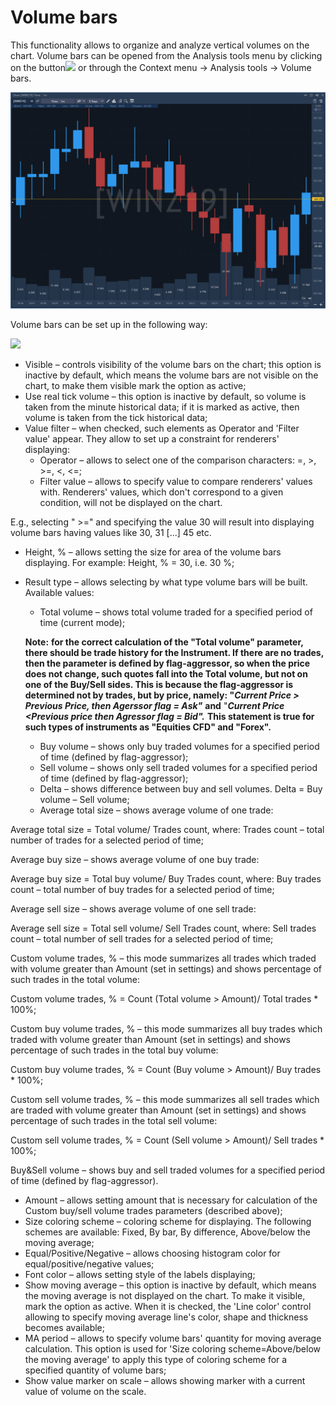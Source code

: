 # Volume bars

This functionality allows to organize and analyze vertical volumes on the chart. Volume bars can be opened from the Analysis tools menu by clicking on the button![](../../../../../.gitbook/assets/65.png)
or through the Context menu -&gt; Analysis tools -&gt; Volume bars.​

![](../../../../../.gitbook/assets/bars.png)


Volume bars can be set up in the following way:​

![](../../../../../.gitbook/assets/67.png)

* Visible – controls visibility of the volume bars on the chart; this option is inactive by default, which means the volume bars are not visible on the chart, to make them visible mark the option as active;
* Use real tick volume – this option is inactive by default, so volume is taken from the minute historical data; if it is marked as active, then volume is taken from the tick historical data;
* Value filter – when checked, such elements as Operator and 'Filter value' appear. They allow to set up a constraint for renderers' displaying:
  * Operator – allows to select one of the comparison characters: =, &gt;, &gt;=, &lt;, &lt;=;
  * Filter value – allows to specify value to compare renderers' values with. Renderers' values, which don't correspond to a given condition, will not be displayed on the chart.

E.g., selecting " &gt;=" and specifying the value 30 will result into displaying volume bars having values like 30, 31 \[...\] 45 etc.

* Height, % – allows setting the size for area of the volume bars displaying. For example: Height, % = 30, i.e. 30 %;
* Result type – allows selecting by what type volume bars will be built. Available values:

  * Total volume – shows total volume traded for a specified period of time \(current mode\);

  **Note:** **for the correct calculation of the "Total volume" parameter, there should be trade history for the Instrument. If there are no trades, then the parameter is defined by flag-aggressor, so when the price does not change, such quotes fall into the Total volume, but not on one of the Buy/Sell sides. This is because the flag-aggressor is determined not by trades, but by price, namely: "**_**Current Price &gt; Previous Price, then Agerssor flag = Ask"**_  **and** "_**Current Price &lt;Previous price then Agressor flag = Bid".**_ **This statement is true for such types of instruments as "Equities CFD" and "Forex".**

  * Buy volume – shows only buy traded volumes for a specified period of time \(defined by flag-aggressor\);
  * Sell volume – shows only sell traded volumes for a specified period of time \(defined by flag-aggressor\);
  * Delta – shows difference between buy and sell volumes. Delta = Buy volume – Sell volume;
  * Average total size – shows average volume of one trade:

Average total size = Total volume/ Trades count, where: Trades count – total number of trades for a selected period of time;

 Average buy size – shows average volume of one buy trade:

Average buy size = Total buy volume/ Buy Trades count, where: Buy trades count – total number of buy trades for a selected period of time;

 Average sell size – shows average volume of one sell trade:

Average sell size = Total sell volume/ Sell Trades count, where: Sell trades count – total number of sell trades for a selected period of time;

Custom volume trades, % – this mode summarizes all trades which traded with volume greater than Amount \(set in settings\) and shows percentage of such trades in the total volume:

Custom volume trades, % = Count \(Total volume &gt; Amount\)/ Total trades \* 100%;

Custom buy volume trades, % – this mode summarizes all buy trades which traded with volume greater than Amount \(set in settings\) and shows percentage of such trades in the total buy volume:

Custom buy volume trades, % = Count \(Buy volume &gt; Amount\)/ Buy trades \* 100%;

Custom sell volume trades, % – this mode summarizes all sell trades which are traded with volume greater than Amount \(set in settings\) and shows percentage of such trades in the total sell volume:​

​Custom sell volume trades, % = Count \(Sell volume &gt; Amount\)/ Sell trades \* 100%;​

Buy&Sell volume –​ shows buy and sell traded volumes for a specified period of time \(defined by flag-aggressor\).​

* Amount – allows setting amount that is necessary for calculation of the Custom buy/sell volume trades parameters \(described above\);
* Size coloring scheme – coloring scheme for displaying. The following schemes are available: Fixed, By bar, By difference, Above/below the moving average;
* Equal/Positive/Negative – allows choosing histogram color for equal/positive/negative values;
* Font color – allows setting style of the labels displaying;
* Show moving average – this option is inactive by default, which means the moving average is not displayed on the chart. To make it visible, mark the option as active. When it is checked, the 'Line color' control allowing to specify moving average line's color, shape and thickness becomes available;
* MA period – allows to specify volume bars' quantity for moving average calculation. This option is used for 'Size coloring scheme=Above/below the moving average' to apply this type of coloring scheme for a specified quantity of volume bars;
* Show value marker on scale – allows showing marker with a current value of volume on the scale.

